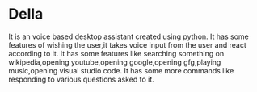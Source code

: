 # Della
  It is an voice based desktop assistant created using python. It has some features of wishing the user,it takes voice input from the user and react according to it.
  It has some features like searching something on wikipedia,opening youtube,opening google,opening gfg,playing music,opening visual studio code.
  It has some more commands like responding to various questions asked to it.
